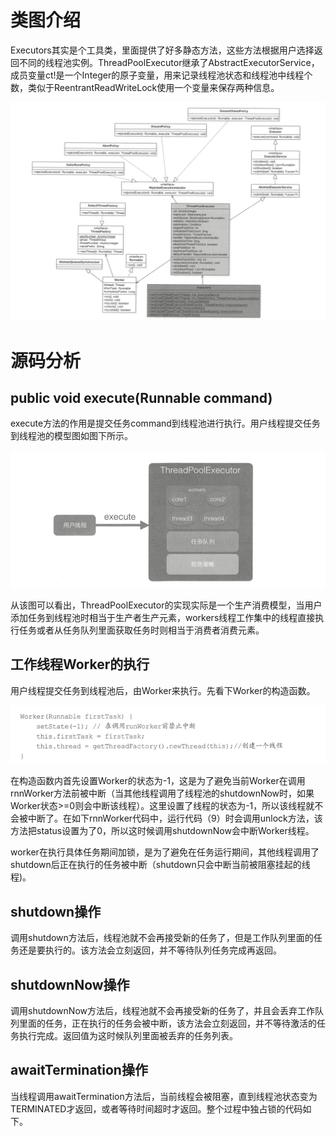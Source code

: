 # 类图介绍
Executors其实是个工具类，里面提供了好多静态方法，这些方法根据用户选择返回不同的线程池实例。ThreadPoolExecutor继承了AbstractExecutorService，成员变量ct!是一个Integer的原子变量，用来记录线程池状态和线程池中线程个数，类似于ReentrantReadWriteLock使用一个变量来保存两种信息。

![ThreadPoolExecutor](../../base/ThreadPoolExecutor.png)

# 源码分析
## public void execute(Runnable command)
execute方法的作用是提交任务command到线程池进行执行。用户线程提交任务到线程池的模型图如图下所示。

![ThreadPoolExecutor_1](../../base/ThreadPoolExecutor_1.png)

从该图可以看出，ThreadPoolExecutor的实现实际是一个生产消费模型，当用户添加任务到线程池时相当于生产者生产元素，workers线程工作集中的线程直接执行任务或者从任务队列里面获取任务时则相当于消费者消费元素。

## 工作线程Worker的执行
用户线程提交任务到线程池后，由Worker来执行。先看下Worker的构造函数。

![ThreadPoolExecutor_2](../../base/ThreadPoolExecutor_2.png)

在构造函数内首先设置Worker的状态为-1，这是为了避免当前Worker在调用rnnWorker方法前被中断（当其他线程调用了线程池的shutdownNow时，如果Worker状态>=0则会中断该线程）。这里设置了线程的状态为-1，所以该线程就不会被中断了。在如下rnnWorker代码中，运行代码（9）时会调用unlock方法，该方法把status设置为了0，所以这时候调用shutdownNow会中断Worker线程。

worker在执行具体任务期间加锁，是为了避免在任务运行期间，其他线程调用了shutdown后正在执行的任务被中断（shutdown只会中断当前被阻塞挂起的线程)。

## shutdown操作
调用shutdown方法后，线程池就不会再接受新的任务了，但是工作队列里面的任务还是要执行的。该方法会立刻返回，并不等待队列任务完成再返回。

## shutdownNow操作
调用shutdownNow方法后，线程池就不会再接受新的任务了，并且会丢弃工作队列里面的任务，正在执行的任务会被中断，该方法会立刻返回，并不等待激活的任务执行完成。返回值为这时候队列里面被丢弃的任务列表。

##  awaitTermination操作

当线程调用awaitTermination方法后，当前线程会被阻塞，直到线程池状态变为TERMINATED才返回，或者等待时间超时才返回。整个过程中独占锁的代码如下。

